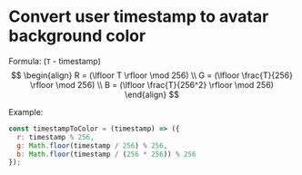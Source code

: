 # Convert user timestamp to avatar background color

Formula: (`T` - timestamp)
$$
\begin{align}
R = (\lfloor T \rfloor \mod 256) \\
G = (\lfloor \frac{T}{256} \rfloor \mod 256) \\
B = (\lfloor \frac{T}{256^2} \rfloor \mod 256)
\end{align}
$$

Example:
```js
const timestampToColor = (timestamp) => ({
  r: timestamp % 256,
  g: Math.floor(timestamp / 256) % 256,
  b: Math.floor(timestamp / (256 * 256)) % 256
});
```